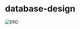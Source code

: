 # database-design
![ERD](https://user-images.githubusercontent.com/51293902/144869467-fe6c5f75-b09e-499a-a3f9-a15f8703c4e0.png)
